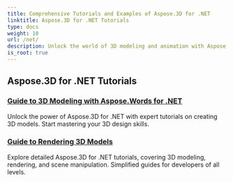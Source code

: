 ```yaml
---
title: Comprehensive Tutorials and Examples of Aspose.3D for .NET 
linktitle: Aspose.3D for .NET Tutorials
type: docs
weight: 10
url: /net/
description: Unlock the world of 3D modeling and animation with Aspose.3D for .NET tutorials. Elevate your projects effortlessly – from rendering to linear extrusion.
is_root: true
---
```


## Aspose.3D for .NET Tutorials
### [Guide to 3D Modeling with Aspose.Words for .NET](./guide-to-3d-modeling/)
Unlock the power of Aspose.3D for .NET with expert tutorials on creating 3D models. Start mastering your 3D design skills.
### [Guide to Rendering 3D Models](./guide-to-rendering/)
Explore detailed Aspose.3D for .NET tutorials, covering 3D modeling, rendering, and scene manipulation. Simplified guides for developers of all levels.
